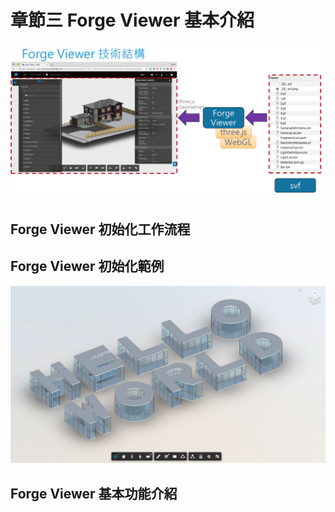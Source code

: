 # 章節三 Forge Viewer 基本介紹

![alt FogeViewerTech](img/foge-viewer-tech.png)

## Forge Viewer 初始化工作流程

## Forge Viewer 初始化範例

![alt ForgeViewerHelloWorld](img/forge-viewer-hello-world.jpg)

## Forge Viewer 基本功能介紹
